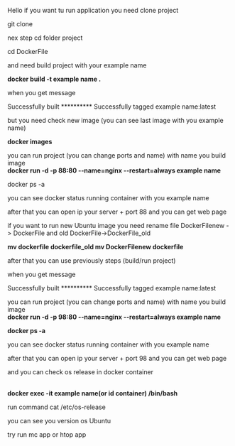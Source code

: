 Hello if you want tu run application you need clone project


git clone 

nex step cd folder project


cd DockerFile

and need build project with your example name 


<b>docker build -t example name .</b>



when you get message 

Successfully built **********
Successfully tagged example name:latest

but you need check new image (you can see last image with you example name)

<b>docker images</b>

you can run project (you can change ports and name) with name you build image
<br><b>docker run -d -p 88:80  --name=nginx --restart=always  example name</b>

docker ps -a


you can see docker status running container with you example name

after that you can open ip your server + port 88 and you can get web page 

if you want to run new Ubuntu image you need rename file DockerFilenew -> DockerFile
and old DockerFile->DockerFile_old

<b>
mv dockerfile dockerfile_old
mv DockerFilenew dockerfile

</b>

after that you can use previously steps (build/run project)

when you get message

Successfully built **********
Successfully tagged example name:latest


you can run project (you can change ports and name) with name you build image
<br><b>docker run -d -p 98:80  --name=nginx --restart=always  example name</b>

<b>docker ps -a</b>


you can see docker status running container with you example name

after that you can open ip your server + port 98 and you can get web page 

and you can check os release in docker container 

<br><b>docker exec -it example name(or id container) /bin/bash</b>

run command 
cat /etc/os-release

you can see you version os Ubuntu

try run mc app or htop app 
